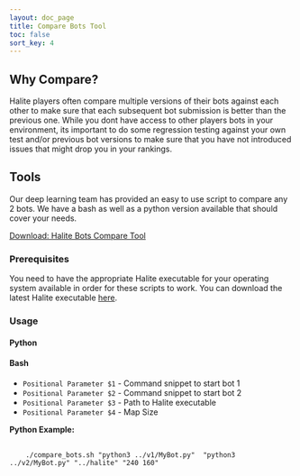 ```yaml
---
layout: doc_page
title: Compare Bots Tool
toc: false
sort_key: 4
---
```


## Why Compare?

Halite players often compare multiple versions of their bots against each other to make sure that each subsequent bot submission is better than the previous one. While you dont have access to other players bots in your environment, its important to do some regression testing against your own test and/or previous bot versions to make sure that you have not introduced issues that might drop you in your rankings.

## Tools

Our deep learning team has provided an easy to use script to compare any 2 bots. We have a bash as well as a python version available that should cover your needs.

[Download: Halite Bots Compare Tool](https://storage.cloud.google.com/halite-assets/compare_bots.zip)

### Prerequisites

You need to have the appropriate Halite executable for your operating system available in order for these scripts to work. You can download the latest Halite executable [here](/learn-programming-challenge/downloads-and-starter-bots). 

### Usage

#### Python

#### Bash

- `Positional Parameter $1` - Command snippet to start bot 1
- `Positional Parameter $2` - Command snippet to start bot 2
- `Positional Parameter $3` - Path to Halite executable
- `Positional Parameter $4` - Map Size

**Python Example:** 
<pre>
  <code class="apache hljs">
    ./compare_bots.sh "python3 ../v1/MyBot.py"  "python3 ../v2/MyBot.py" "../halite" "240 160"
  </code>
</pre>